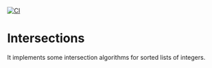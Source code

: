 [![CI](https://github.com/sadit/Intersections.jl/actions/workflows/ci.yml/badge.svg)](https://github.com/sadit/Intersections.jl/actions/workflows/ci.yml)


# Intersections

It implements some intersection algorithms for sorted lists of integers.

